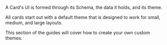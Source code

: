 A Card's UI is formed through its Schema, the data it holds, and its theme.

All cards start out with a default theme that is designed to work for small, medium, and large layouts.

This section of the guides will cover how to create your own custom themes.
